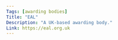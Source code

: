 ```yaml
---
Tags: [awarding bodies]
Title: "EAL"
Description: "A UK-based awarding body."
Link: https://eal.org.uk
---
```

